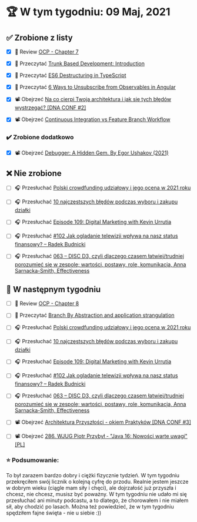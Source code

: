 # 🏆 W tym tygodniu: 09 Maj, 2021


## ✅ Zrobione z listy
- [x] 📗 Review [OCP - Chapter 7](https://www.amazon.com/OCP-Certified-Professional-Programmer-1Z0-809-dp-1119067901/dp/1119067901/ref=mt_other?_encoding=UTF8&me=&qid=)
- [x] 📗 Przeczytać [Trunk Based Development: Introduction](https://trunkbaseddevelopment.com/)
- [x] 📗 Przeczytać [ES6 Destructuring in TypeScript](https://medium.com/@rileyhilliard/es6-destructuring-in-typescript-4c048a8e9e15)
- [x] 📗 Przeczytać [6 Ways to Unsubscribe from Observables in Angular](https://blog.bitsrc.io/6-ways-to-unsubscribe-from-observables-in-angular-ab912819a78f)
- [x] 📽️ Obejrzeć [Na co cierpi Twoja architektura i jak się tych błędów wystrzegać? [DNA CONF #2]](https://youtu.be/4ubBotYed9Y)
- [x] 📽️ Obejrzeć [Continuous Integration vs Feature Branch Workflow](https://youtu.be/v4Ijkq6Myfc)


### ✔️ Zrobione dodatkowo
- [x] 📽️ Obejrzeć [Debugger: A Hidden Gem. By Egor Ushakov (2021)](https://youtu.be/b85Y0R9UYhI)


## ❌ Nie zrobione
- [ ] 🎧 Przesłuchać [Polski crowdfunding udziałowy i jego ocena w 2021 roku](https://inwestomat.eu/polski-crowdfunding-udzialowy/)
- [ ] 🎧 Przesłuchać [10 najczęstszych błędów podczas wyboru i zakupu działki](https://blog.poradnik-budowlany.com/10-najczestszych-bledow-podczas-wyboru-i-zakupu-dzialki/)
- [ ] 🎧 Przesłuchać [Episode 109: Digital Marketing with Kevin Urrutia](https://www.programmingthrowdown.com/2021/03/episode-109-digital-marketing-with.html)
- [ ] 🎧 Przesłuchać [#102 Jak oglądanie telewizji wpływa na nasz status finansowy? – Radek Budnicki](https://generali-investments.pl/contents/display-article/klient-indywidualny/102-jak-ogladanie-telewizji-wplywa-na-nasz-status-finansowy-radek-budnicki)
- [ ] 🎧 Przesłuchać [063 – DISC D3, czyli dlaczego czasem łatwiej/trudniej porozumieć się w zespole; wartości, postawy, role, komunikacja, Anna Sarnacka-Smith, Effectiveness](https://piotrbucki.pl/063)


## 📝 W następnym tygodniu
- [ ] 📗 Review [OCP - Chapter 8](https://www.amazon.com/OCP-Certified-Professional-Programmer-1Z0-809-dp-1119067901/dp/1119067901/ref=mt_other?_encoding=UTF8&me=&qid=)
- [ ] 📗 Przeczytać [Branch By Abstraction and application strangulation](https://learning-notes.mistermicheels.com/processes-techniques/branch-by-abstraction-application-strangulation)
- [ ] 🎧 Przesłuchać [Polski crowdfunding udziałowy i jego ocena w 2021 roku](https://inwestomat.eu/polski-crowdfunding-udzialowy/)
- [ ] 🎧 Przesłuchać [10 najczęstszych błędów podczas wyboru i zakupu działki](https://blog.poradnik-budowlany.com/10-najczestszych-bledow-podczas-wyboru-i-zakupu-dzialki/)
- [ ] 🎧 Przesłuchać [Episode 109: Digital Marketing with Kevin Urrutia](https://www.programmingthrowdown.com/2021/03/episode-109-digital-marketing-with.html)
- [ ] 🎧 Przesłuchać [#102 Jak oglądanie telewizji wpływa na nasz status finansowy? – Radek Budnicki](https://generali-investments.pl/contents/display-article/klient-indywidualny/102-jak-ogladanie-telewizji-wplywa-na-nasz-status-finansowy-radek-budnicki)
- [ ] 🎧 Przesłuchać [063 – DISC D3, czyli dlaczego czasem łatwiej/trudniej porozumieć się w zespole; wartości, postawy, role, komunikacja, Anna Sarnacka-Smith, Effectiveness](https://piotrbucki.pl/063)
- [ ] 📽️ Obejrzeć [Architektura Przyszłości - okiem Praktyków [DNA CONF #3]](https://youtu.be/wflZEPo4mDE)
- [ ] 📽️ Obejrzeć [286. WJUG Piotr Przybył - "Java 16: Nowości warte uwagi" [PL]](https://youtu.be/paN4gz8pqpA)


### ⭐ Podsumowanie:
To był zarazem bardzo dobry i ciężki fizycznie tydzień. W tym tygodniu przekręciłem swój licznik o kolejną cyfrę do przodu. Realnie jestem jeszcze w dobrym wieku (ciągle mam siły i chęci), ale dojrzałość już przyszła i chcesz, nie chcesz, musisz być poważny. W tym tygodniu nie udało mi się przesłuchać ani minuty podcastu, a to dlatego, że chorowałem i nie miałem sił, aby chodzić po lasach. Można też powiedzieć, że w tym tygodniu spędziłem fajne święta - nie u siebie :))
